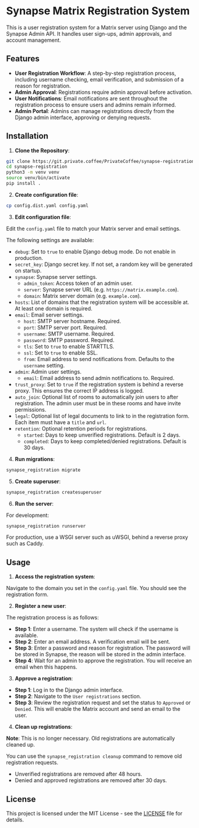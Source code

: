# Synapse Matrix Registration System

This is a user registration system for a Matrix server using Django and the Synapse Admin API. It handles user sign-ups, admin approvals, and account management.

## Features

- **User Registration Workflow**: A step-by-step registration process, including username checking, email verification, and submission of a reason for registration.
- **Admin Approval**: Registrations require admin approval before activation.
- **User Notifications**: Email notifications are sent throughout the registration process to ensure users and admins remain informed.
- **Admin Portal**: Admins can manage registrations directly from the Django admin interface, approving or denying requests.

## Installation

1. **Clone the Repository**:

```bash
git clone https://git.private.coffee/PrivateCoffee/synapse-registration.git
cd synapse-registration
python3 -m venv venv
source venv/bin/activate
pip install .
```

2. **Create configuration file**:

```bash
cp config.dist.yaml config.yaml
```

3. **Edit configuration file**:

Edit the `config.yaml` file to match your Matrix server and email settings.

The following settings are available:

- `debug`: Set to `true` to enable Django debug mode. Do not enable in production.
- `secret_key`: Django secret key. If not set, a random key will be generated on startup.
- `synapse`: Synapse server settings.
  - `admin_token`: Access token of an admin user.
  - `server`: Synapse server URL (e.g. `https://matrix.example.com`).
  - `domain`: Matrix server domain (e.g. `example.com`).
- `hosts`: List of domains that the registration system will be accessible at. At least one domain is required.
- `email`: Email server settings.
  - `host`: SMTP server hostname. Required.
  - `port`: SMTP server port. Required.
  - `username`: SMTP username. Required.
  - `password`: SMTP password. Required.
  - `tls`: Set to `true` to enable STARTTLS.
  - `ssl`: Set to `true` to enable SSL.
  - `from`: Email address to send notifications from. Defaults to the `username` setting.
- `admin`: Admin user settings.
  - `email`: Email address to send admin notifications to. Required.
- `trust_proxy`: Set to `true` if the registration system is behind a reverse proxy. This ensures the correct IP address is logged.
- `auto_join`: Optional list of rooms to automatically join users to after registration. The admin user must be in these rooms and have invite permissions.
- `legal`: Optional list of legal documents to link to in the registration form. Each item must have a `title` and `url`.
- `retention`: Optional retention periods for registrations.
  - `started`: Days to keep unverified registrations. Default is 2 days.
  - `completed`: Days to keep completed/denied registrations. Default is 30 days.

4. **Run migrations**:

```bash
synapse_registration migrate
```

5. **Create superuser**:

```bash
synapse_registration createsuperuser
```

6. **Run the server**:

For development:

```bash
synapse_registration runserver
```

For production, use a WSGI server such as uWSGI, behind a reverse proxy such as Caddy.

## Usage

1. **Access the registration system**:

Navigate to the domain you set in the `config.yaml` file. You should see the registration form.

2. **Register a new user**:

The registration process is as follows:

- **Step 1**: Enter a username. The system will check if the username is available.
- **Step 2**: Enter an email address. A verification email will be sent.
- **Step 3**: Enter a password and reason for registration. The password will be stored in Synapse, the reason will be stored in the admin interface.
- **Step 4**: Wait for an admin to approve the registration. You will receive an email when this happens.

3. **Approve a registration**:

- **Step 1**: Log in to the Django admin interface.
- **Step 2**: Navigate to the `User registrations` section.
- **Step 3**: Review the registration request and set the status to `Approved` or `Denied`. This will enable the Matrix account and send an email to the user.

4. **Clean up registrations**:

**Note**: This is no longer necessary. Old registrations are automatically cleaned up.

You can use the `synapse_registration cleanup` command to remove old registration requests.

- Unverified registrations are removed after 48 hours.
- Denied and approved registrations are removed after 30 days.

## License

This project is licensed under the MIT License - see the [LICENSE](LICENSE) file for details.
